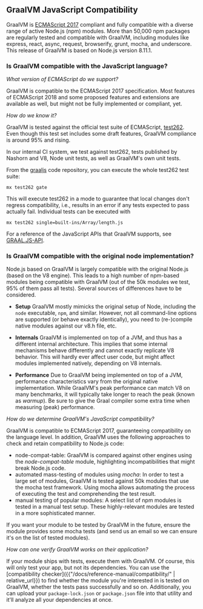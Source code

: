 ## GraalVM JavaScript Compatibility

GraalVM is [ECMAScript 2017](http://www.ecma-international.org/ecma-262/8.0/index.html) compliant and fully compatible with a diverse range of active Node.js (npm) modules.
More than 50,000 npm packages are regularly tested and compatible with GraalVM, including modules like express, react, async, request, browserify, grunt, mocha, and underscore.
This release of GraalVM is based on Node.js version 8.11.1.

### Is GraalVM compatible with the JavaScript language?

_What version of ECMAScript do we support?_

GraalVM is compatible to the ECMAScript 2017 specification.
Most features of ECMAScript 2018 and some proposed features and extensions are available as well, but might not be fully implemented or compliant, yet.

_How do we know it?_

GraalVM is tested against the official test suite of ECMAScript, [test262](https://github.com/tc39/test262).
Even though this test set includes some draft features, GraalVM compliance is around 95% and rising.

In our internal CI system, we test against test262, tests published by Nashorn and V8, Node unit tests, as well as GraalVM's own unit tests.

From the [graaljs](https://github.com/graalvm/graaljs) code repository, you can execute the whole test262 test suite:
```
mx test262 gate
```

This will execute test262 in a mode to guarantee that local changes don't regress compatibility, i.e., results in an error if any tests expected to pass actually fail.
Individual tests can be executed with
```
mx test262 single=built-ins/Array/length.js
```

For a reference of the JavaScript APIs that GraalVM supports, see [GRAAL.JS-API](https://github.com/graalvm/graaljs/blob/master/docs/user/JavaScriptCompatibility.md).

### Is GraalVM compatible with the original node implementation?

Node.js based on GraalVM is largely compatible with the original Node.js (based on the V8 engine).
This leads to a high number of npm-based modules being compatible with GraalVM (out of the 50k modules we test, 95% of them pass all tests).
Several sources of differences have to be considered.

- **Setup**
GraalVM mostly mimicks the original setup of Node, including the `node` executable, `npm`, and similar. However, not all command-line options are supported (or behave exactly identically), you need to (re-)compile native modules against our v8.h file, etc.

- **Internals**
GraalVM is implemented on top of a JVM, and thus has a different internal architecture. This implies that some internal mechanisms behave differently and cannot exactly replicate V8 behavior. This will hardly ever affect user code, but might affect modules implemented natively, depending on V8 internals.

- **Performance**
Due to GraalVM being implemented on top of a JVM, performance characteristics vary from the original native implementation. While GraalVM's peak performance can match V8 on many benchmarks, it will typically take longer to reach the peak (known as _warmup_). Be sure to give the Graal compiler some extra time when measuring (peak) performance.

_How do we determine GraalVM's JavaScript compatibility?_

GraalVM is compatible to ECMAScript 2017, guaranteeing compatibility on the language level.
In addition, GraalVM uses the following approaches to check and retain compatibility to Node.js code:

* node-compat-table: GraalVM is compared against other engines using the _node-compat-table_ module, highlighting incompatibilities that might break Node.js code.
* automated mass-testing of modules using _mocha_: In order to test a large set of modules, GraalVM is tested against 50k modules that use the mocha test framework. Using mocha allows automating the process of executing the test and comprehending the test result.
* manual testing of popular modules: A select list of npm modules is tested in a manual test setup. These highly-relevant modules are tested in a more sophisticated manner.

If you want your module to be tested by GraalVM in the future, ensure the module provides some mocha tests (and send us an email so we can ensure it's on the list of tested modules).

_How can one verify GraalVM works on their application?_

If your module ships with tests, execute them with GraalVM.
Of course, this will only test your app, but not its dependencies.
You can use the [compatibility checker]({{"/docs/reference-manual/compatibility/" | relative_url}}) to find whether the module you're interested in is tested on GraalVM, whether the tests pass successfully and so on.
Additionally, you can upload your `package-lock.json` or `package.json` file into that utility and it'll analyze all your dependencies at once.
